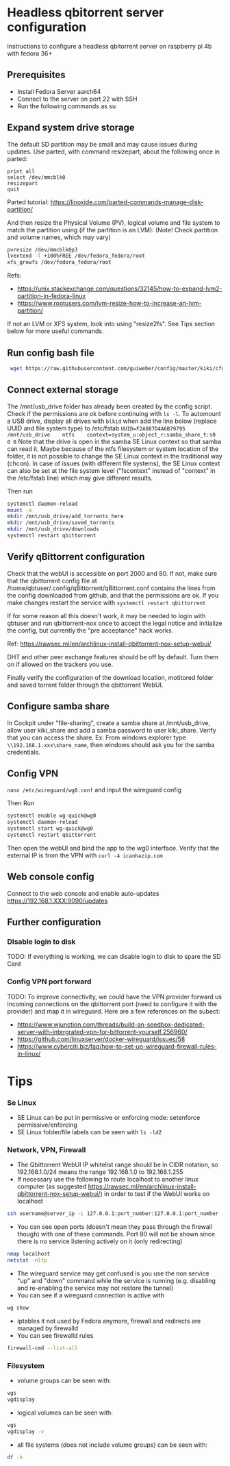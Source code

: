 # Headless qbitorrent server configuration
Instructions to configure a headless qbitorrent server on raspberry pi 4b with fedora 36+

## Prerequisites
- Install Fedora Server aarch64
- Connect to the server on port 22 with SSH
- Run the following commands as su

## Expand system drive storage
The default SD partition may be small and may cause issues during updates. Use parted, with command resizepart, about the following once in parted:
```
print all
select /dev/mmcblk0
resizepart
quit
```
Parted tutorial: https://linoxide.com/parted-commands-manage-disk-partition/

And then resize the Physical Volume (PV), logical volume and file system to match the partition using (if the partition is an LVM):
(Note! Check partition and volume names, which may vary)
 ```bash
pvresize /dev/mmcblk0p3
lvextend -l +100%FREE /dev/fedora_fedora/root
xfs_growfs /dev/fedora_fedora/root
```
Refs: 
- https://unix.stackexchange.com/questions/32145/how-to-expand-lvm2-partition-in-fedora-linux
- https://www.rootusers.com/lvm-resize-how-to-increase-an-lvm-partition/

If not an LVM or XFS system, look into using "resize2fs". See Tips section below for more useful commands.

## Run config bash file
```bash
 wget https://raw.githubusercontent.com/guiweber/config/master/kiki/cfg.sh -O cfg.sh && bash cfg.sh | tee cfg.log
```
## Connect external storage
The /mnt/usb_drive folder has already been created by the config script. Check if the permissions are ok before continuing with ```ls -l```. To automount a USB drive, display all drives with ```blkid``` when add the line below (replace UUID and file system type) to /etc/fstab
```UUID=F2A6B7D4A6B79795 /mnt/usb_drive    ntfs    context=system_u:object_r:samba_share_t:s0        0 0```
Note that the drive is open in the samba SE Linux context so that samba can read it. Maybe because of the ntfs filesystem or system location of the folder, it is not possible to change the SE Linux context in the traditional way (chcon). In case of issues (with different file systems), the SE Linux context can also be set at the file system level ("fscontext" instead of "context" in the /etc/fstab line) which may give different results.

Then run
```bash
systemctl daemon-reload
mount -a
mkdir /mnt/usb_drive/add_torrents_here
mkdir /mnt/usb_drive/saved_torrents
mkdir /mnt/usb_drive/downloads
systemctl restart qbittorrent
```

## Verify qBittorrent configuration
Check that the webUI is accessible on port 2000 and 80. If not, make sure that the qbittorrent config file at /home/qbtuser/.config/qBittorrent/qBittorrent.conf contains the lines from the config downloaded from github, and that the permissions are ok. If you make changes restart the service with ```systemctl restart qbittorrent```

If for some reason all this doesn't work, it may be needed to login with qbtuser and run qbittorrent-nox once to accept the legal notice and initialize the config, but currently the "pre acceptance" hack works.

Ref: https://rawsec.ml/en/archlinux-install-qbittorrent-nox-setup-webui/

DHT and other peer exchange features should be off by default. Turn them on if allowed on the trackers you use.

Finally verify the configuration of the download location, motitored folder and saved torrent folder through the qbittorrent WebUI.

## Configure samba share
In Cockpit under "file-sharing", create a samba share at /mnt/usb_drive, allow user kiki_share and add a samba password to user kiki_share. Verify that you can access the share. Ex: From windows explorer type ```\\192.168.1.xxx\share_name```, then windows should ask you for the samba credentials.

## Config VPN
```nano /etc/wireguard/wg0.conf``` and input the wireguard config

Then Run 
```bash
systemctl enable wg-quick@wg0
systemctl daemon-reload
systemctl start wg-quick@wg0
systemctl restart qbittorrent
```
Then open the webUI and bind the app to the wg0 interface. Verify that the external IP is from the VPN with ```curl -4 icanhazip.com```

## Web console config
Connect to the web console and enable auto-updates
https://192.168.1.XXX:9090/updates

## Further configuration

### DIsable login to disk
TODO: If everything is working, we can disable login to disk to spare the SD Card

### Config VPN port forward
TODO: To improve connectivity, we could have the VPN provider forward us incoming connections on the qbittorrent port (need to configure it with the provider) and map it in wireguard. Here are a few references on the subect:
- https://www.wjunction.com/threads/build-an-seedbox-dedicated-server-with-intergrated-vpn-for-bittorrent-yourself.256960/
- https://github.com/linuxserver/docker-wireguard/issues/58
- https://www.cyberciti.biz/faq/how-to-set-up-wireguard-firewall-rules-in-linux/


# Tips
### Se Linux
- SE Linux can be put in permissive or enforcing mode: setenforce permissive/enforcing
- SE Linux folder/file labels can be seen with ```ls -ldZ```

### Network, VPN, Firewall
- The Qbittorrent WebUI IP whitelist range should be in CIDR notation, so 192.168.1.0/24 means the range 192.168.1.0 to 192.168.1.255
- If necessary use the following to route localhost to another linux computer (as suggested https://rawsec.ml/en/archlinux-install-qbittorrent-nox-setup-webui/) in order to test if the WebUI works on localhost
 ```bash
ssh username@server_ip -L 127.0.0.1:port_number:127.0.0.1:port_number -N
```

-  You can see open ports (doesn't mean they pass through the firewall though) with one of these commands. Port 80 will not be shown since there is no service listening actively on it (only redirecting)
 ```bash
nmap localhost
netstat -nltp
```

- The wireguard service may get confused is you use the non service "up" and "down" command while the service is running (e.g. disabling and re-enabling the service may not restore the tunnel)
-  You can see if a wireguard connection is active with 
 ```bash
wg show
```

- iptables it not used by Fedora anymore, firewall and redirects are managed by firewalld
- You can see firewalld rules
```bash
firewall-cmd --list-all
```

### Filesystem
- volume groups can be seen with:
 ```bash
vgs
vgdisplay
```
- logical volumes can be seen with:
 ```bash
vgs
vgdisplay -v
```
- all file systems (does not include volume groups) can be seen with:
 ```bash
df -h
```


